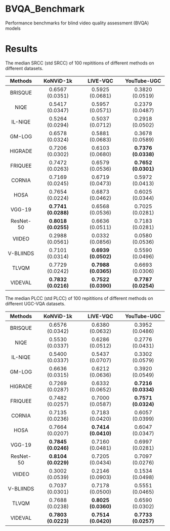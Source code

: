 # BVQA_Benchmark
Performance benchmarks for blind video quality assessment (BVQA) models


# Results
The median SRCC (std SRCC) of 100 repititions of different methods on different datasets.

|    Methods   | KoNViD-1k             | LIVE-VQC             | YouTube-UGC         |
|:------------:|:---------------------:|:--------------------:|:-------------------:|
| BRISQUE      | 0.6567 (0.0351)  | 0.5925 (0.0681)     | 0.3820 (0.0519) |
| NIQE         | 0.5417 (0.0347)  | 0.5957 (0.0571)     | 0.2379 (0.0487) |
| IL-NIQE      | 0.5264 (0.0294)  | 0.5037 (0.0712)     | 0.2918 (0.0502) |
| GM-LOG       | 0.6578 (0.0324)  | 0.5881 (0.0683)     | 0.3678 (0.0589) |
| HIGRADE      | 0.7206 (0.0302)  | 0.6103 (0.0680)     | **0.7376 (0.0338)** |
| FRIQUEE      | 0.7472 (0.0263)  | 0.6579 (0.0536)     | **0.7652 (0.0301)** |
| CORNIA       | 0.7169 (0.0245)  | 0.6719 (0.0473)     | 0.5972 (0.0413) |
| HOSA         | 0.7654 (0.0224)  | 0.6873 (0.0462)     | 0.6025 (0.0344) |
| VGG-19       | **0.7741 (0.0288)**  | 0.6568 (0.0536) | 0.7025 (0.0281) |
| ResNet-50    | **0.8018 (0.0255)**  | 0.6636 (0.0511) | 0.7183 (0.0281) |
| VIIDEO       | 0.2988 (0.0561)  | 0.0332 (0.0856)     | 0.0580 (0.0536) |
| V-BLIINDS    | 0.7101 (0.0314)  | **0.6939 (0.0502)**     | 0.5590 (0.0496) |
| TLVQM        | 0.7729 (0.0242)  | **0.7988 (0.0365)**     | 0.6693 (0.0306) |
| VIDEVAL      | **0.7832 (0.0216)** | **0.7522 (0.0390)**  | **0.7787 (0.0254)** |


The median PLCC (std PLCC) of 100 repititions of different methods on different UGC-VQA datasets.

|    Methods   | KoNViD-1k             | LIVE-VQC             | YouTube-UGC         |
|:------------:|:---------------------:|:--------------------:|:-------------------:|
| BRISQUE      | 0.6576 (0.0342)  | 0.6380 (0.0632)     | 0.3952 (0.0486) |
| NIQE         | 0.5530 (0.0337)  | 0.6286 (0.0512)     | 0.2776 (0.0431) |
| IL-NIQE      | 0.5400 (0.0337)  | 0.5437 (0.0707)     | 0.3302 (0.0579) |
| GM-LOG       | 0.6636 (0.0315)  | 0.6212 (0.0636)     | 0.3920 (0.0549) |
| HIGRADE      | 0.7269 (0.0287)  | 0.6332 (0.0652)     | **0.7216 (0.0334)** |
| FRIQUEE      | 0.7482 (0.0257)  | 0.7000 (0.0587)     | **0.7571 (0.0324)** |
| CORNIA       | 0.7135 (0.0236)  | 0.7183 (0.0420)     | 0.6057 (0.0399) |
| HOSA         | 0.7664 (0.0207)  | **0.7414 (0.0410)**     | 0.6047 (0.0347) |
| VGG-19       | **0.7845 (0.0246)**  | 0.7160 (0.0481) | 0.6997 (0.0281) |
| ResNet-50    | **0.8104 (0.0229)**  | 0.7205 (0.0434) | 0.7097 (0.0276) |
| VIIDEO       | 0.3002 (0.0539)  | 0.2146 (0.0903)     | 0.1534 (0.0498) |
| V-BLIINDS    | 0.7037 (0.0301)   | 0.7178 (0.0500)     | 0.5551 (0.0465) |
| TLVQM        | 0.7688 (0.0238)  | **0.8025 (0.0360)**     | 0.6590 (0.0302) |
| VIDEVAL      | **0.7803 (0.0223)** | **0.7514 (0.0420)**  | **0.7733 (0.0257)** |
